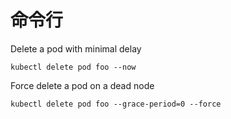 # 命令行

Delete a pod with minimal delay

```
kubectl delete pod foo --now
```

Force delete a pod on a dead node

```
kubectl delete pod foo --grace-period=0 --force
```